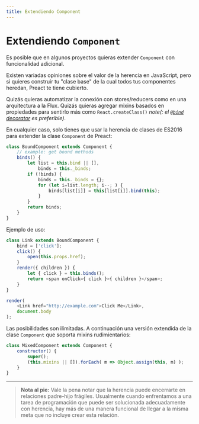 ```yaml
---
title: Extendiendo Component
---
```


# Extendiendo `Component`

Es posible que en algunos proyectos quieras extender `Component` con funcionalidad adicional.

Existen variadas opiniones sobre el valor de la herencia en JavaScript, pero si quieres construir tu "clase base" de la cual todos tus componentes heredan, Preact te tiene cubierto.

Quizás quieras automatizar la conexión con stores/reducers como en una arquitectura a la Flux. Quizás quieras agregar mixins basados en propiedades para sentirlo más como `React.createClass()` _note(: el [`@bind` decorator](https://github.com/developit/decko#bind) es preferible)_.

En cualquier caso, solo tienes que usar la herencia de clases de ES2016 para extender la clase `Component` de Preact:

```js
class BoundComponent extends Component {
    // example: get bound methods
    binds() {
        let list = this.bind || [],
            binds = this._binds;
        if (!binds) {
            binds = this._binds = {};
            for (let i=list.length; i--; ) {
                binds[list[i]] = this[list[i]].bind(this);
            }
        }
        return binds;
    }
}
```

Ejemplo de uso:

```js
class Link extends BoundComponent {
    bind = ['click'];
    click() {
        open(this.props.href);
    }
    render({ children }) {
        let { click } = this.binds();
        return <span onClick={ click }>{ children }</span>;
    }
}

render(
    <Link href="http://example.com">Click Me</Link>,
    document.body
);
```


Las posibilidades son ilimitadas. A continuación una versión extendida de la clase `Component` que soporta mixins rudimientarios:

```js
class MixedComponent extends Component {
    constructor() {
        super();
        (this.mixins || []).forEach( m => Object.assign(this, m) );
    }
}
```

---

> **Nota al pie:** Vale la pena notar que la herencia puede encerrarte en relaciones padre-hijo frágiles. Usualmente cuando enfrentamos a una tarea de programación que puede ser solucionada adecuadamente con herencia, hay más de una manera funcional de llegar a la misma meta que no incluye crear esta relación.
